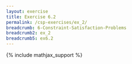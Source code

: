 ```yaml
---
layout: exercise
title: Exercise 6.2
permalink: /csp-exercises/ex_2/
breadcrumb: 6-Constraint-Satisfaction-Problems
breadcrumb2: ex_2
breadcrumb5: ex6.2
---
```


{% include mathjax_support %}

